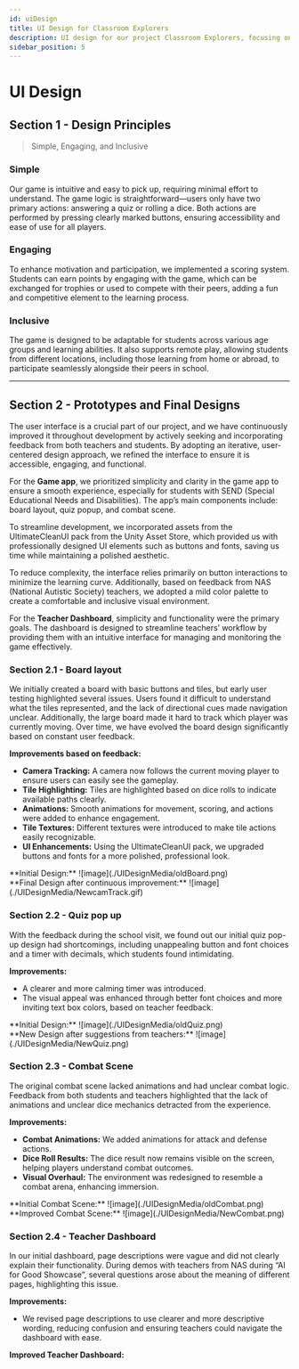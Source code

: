 ```yaml
---
id: uiDesign
title: UI Design for Classroom Explorers
description: UI design for our project Classroom Explorers, focusing on user interface requirements and design improvements.
sidebar_position: 5
---
```


# UI Design

## Section 1 - Design Principles
> Simple, Engaging, and Inclusive

### Simple
Our game is intuitive and easy to pick up, requiring minimal effort to understand. The game logic is straightforward—users only have two primary actions: answering a quiz or rolling a dice. Both actions are performed by pressing clearly marked buttons, ensuring accessibility and ease of use for all players.

### Engaging
To enhance motivation and participation, we implemented a scoring system. Students can earn points by engaging with the game, which can be exchanged for trophies or used to compete with their peers, adding a fun and competitive element to the learning process.

### Inclusive
The game is designed to be adaptable for students across various age groups and learning abilities. It also supports remote play, allowing students from different locations, including those learning from home or abroad, to participate seamlessly alongside their peers in school.

---
## Section 2 - Prototypes and Final Designs

The user interface is a crucial part of our project, and we have continuously improved it throughout development by actively seeking and incorporating feedback from both teachers and students. By adopting an iterative, user-centered design approach, we refined the interface to ensure it is accessible, engaging, and functional.

For the **Game app**, we prioritized simplicity and clarity in the game app to ensure a smooth experience, especially for students with SEND (Special Educational Needs and Disabilities). The app’s main components include: board layout, quiz popup, and combat scene.

To streamline development, we incorporated assets from the UltimateCleanUI pack from the Unity Asset Store, which provided us with professionally designed UI elements such as buttons and fonts, saving us time while maintaining a polished aesthetic.

To reduce complexity, the interface relies primarily on button interactions to minimize the learning curve. Additionally, based on feedback from NAS (National Autistic Society) teachers, we adopted a mild color palette to create a comfortable and inclusive visual environment.

For the **Teacher Dashboard**, simplicity and functionality were the primary goals. The dashboard is designed to streamline teachers’ workflow by providing them with an intuitive interface for managing and monitoring the game effectively.

### Section 2.1 - Board layout

We initially created a board with basic buttons and tiles, but early user testing highlighted several issues. Users found it difficult to understand what the tiles represented, and the lack of directional cues made navigation unclear. Additionally, the large board made it hard to track which player was currently moving. Over time, we have evolved the board design significantly based on constant user feedback.

**Improvements based on feedback:**
- **Camera Tracking:** A camera now follows the current moving player to ensure users can easily see the gameplay.
- **Tile Highlighting:** Tiles are highlighted based on dice rolls to indicate available paths clearly.
- **Animations:** Smooth animations for movement, scoring, and actions were added to enhance engagement.
- **Tile Textures:** Different textures were introduced to make tile actions easily recognizable.
- **UI Enhancements:** Using the UltimateCleanUI pack, we upgraded buttons and fonts for a more polished, professional look.

<div class="row">
  <div class="col">
    **Initial Design:**
    ![image](./UIDesignMedia/oldBoard.png)
  </div>
  <div class="col">
    **Final Design after continuous improvement:**
    ![image](./UIDesignMedia/NewcamTrack.gif)
  </div>
</div>

### Section 2.2 - Quiz pop up

With the feedback during the school visit, we found out our initial quiz pop-up design had shortcomings, including unappealing button and font choices and a timer with decimals, which students found intimidating.

**Improvements:**
- A clearer and more calming timer was introduced.
- The visual appeal was enhanced through better font choices and more inviting text box colors, based on teacher feedback.

<div class="row">
  <div class="col">
    **Initial Design:** 
    ![image](./UIDesignMedia/oldQuiz.png)
  </div>
  <div class="col">
    **New Design after suggestions from teachers:**
    ![image](./UIDesignMedia/NewQuiz.png)
  </div>
</div>

### Section 2.3 - Combat Scene

The original combat scene lacked animations and had unclear combat logic. Feedback from both students and teachers highlighted that the lack of animations and unclear dice mechanics detracted from the experience.

**Improvements:**
- **Combat Animations:** We added animations for attack and defense actions.
- **Dice Roll Results:** The dice result now remains visible on the screen, helping players understand combat outcomes.
- **Visual Overhaul:** The environment was redesigned to resemble a combat arena, enhancing immersion.

<div class="row">
  <div class="col">
    **Initial Combat Scene:**
    ![image](./UIDesignMedia/oldCombat.png)
  </div>
  <div class="col">
    **Improved Combat Scene:**
    ![image](./UIDesignMedia/NewCombat.png)
  </div>
</div>

### Section 2.4 - Teacher Dashboard

In our initial dashboard, page descriptions were vague and did not clearly explain their functionality. During demos with teachers from NAS during “AI for Good Showcase”, several questions arose about the meaning of different pages, highlighting this issue.

**Improvements:**
- We revised page descriptions to use clearer and more descriptive wording, reducing confusion and ensuring teachers could navigate the dashboard with ease.

**Improved Teacher Dashboard:**

